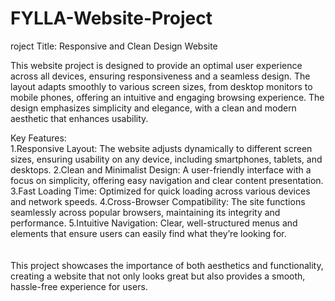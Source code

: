 # FYLLA-Website-Project

roject Title: Responsive and Clean Design Website


This website project is designed to provide an optimal user experience across all devices, ensuring responsiveness and a seamless design. The layout adapts smoothly to various screen sizes, from desktop monitors to mobile phones, offering an intuitive and engaging browsing experience. The design emphasizes simplicity and elegance, with a clean and modern aesthetic that enhances usability.

Key Features: <br>
1.Responsive Layout: The website adjusts dynamically to different screen sizes, ensuring usability on any device, including smartphones, tablets, and desktops.
2.Clean and Minimalist Design: A user-friendly interface with a focus on simplicity, offering easy navigation and clear content presentation.
3.Fast Loading Time: Optimized for quick loading across various devices and network speeds.
4.Cross-Browser Compatibility: The site functions seamlessly across popular browsers, maintaining its integrity and performance.
5.Intuitive Navigation: Clear, well-structured menus and elements that ensure users can easily find what they’re looking for.
<br><br><br>
This project showcases the importance of both aesthetics and functionality, creating a website that not only looks great but also provides a smooth, hassle-free experience for users.
